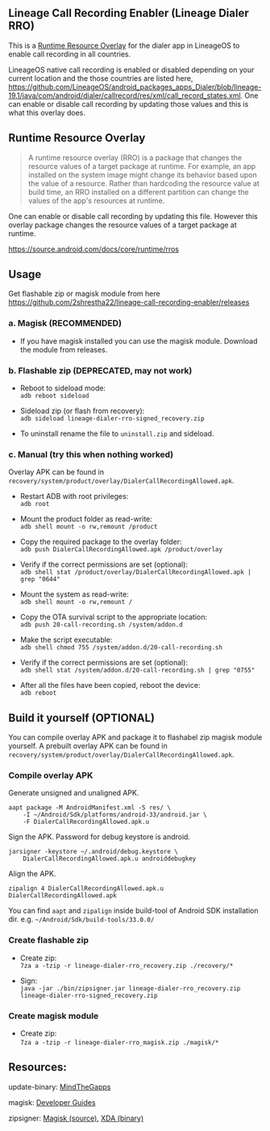 ## Lineage Call Recording Enabler (Lineage Dialer RRO)

This is a [Runtime Resource Overlay](https://source.android.com/docs/core/runtime/rros) for the dialer app in LineageOS to enable call recording in all countries.

LineageOS native call recording is enabled or disabled depending on your current location and the those countries are listed here, https://github.com/LineageOS/android_packages_apps_Dialer/blob/lineage-19.1/java/com/android/dialer/callrecord/res/xml/call_record_states.xml. One can enable or disable call recording by updating those values and this is what this overlay does.

## Runtime Resource Overlay

> A runtime resource overlay (RRO) is a package that changes the resource values of a target package at runtime. For example, an app installed on the system image might change its behavior based upon the value of a resource. Rather than hardcoding the resource value at build time, an RRO installed on a different partition can change the values of the app's resources at runtime.

One can enable or disable call recording by updating this file. However this overlay package changes the resource values of a target package at runtime.

https://source.android.com/docs/core/runtime/rros

## Usage

Get flashable zip or magisk module from here https://github.com/2shrestha22/lineage-call-recording-enabler/releases

### a. Magisk (RECOMMENDED)

- If you have magisk installed you can use the magisk module. Download the module from releases.

### b. Flashable zip (DEPRECATED, may not work)

- Reboot to sideload mode:  
  `adb reboot sideload`

- Sideload zip (or flash from recovery):  
  `adb sideload lineage-dialer-rro-signed_recovery.zip`

- To uninstall rename the file to `uninstall.zip` and sideload.

### c. Manual (try this when nothing worked)

Overlay APK can be found in `recovery/system/product/overlay/DialerCallRecordingAllowed.apk`.

- Restart ADB with root privileges:  
  `adb root`

- Mount the product folder as read-write:  
  `adb shell mount -o rw,remount /product`

- Copy the required package to the overlay folder:  
  `adb push DialerCallRecordingAllowed.apk /product/overlay`

- Verify if the correct permissions are set (optional):  
  `adb shell stat /product/overlay/DialerCallRecordingAllowed.apk | grep "0644"`

- Mount the system as read-write:  
  `adb shell mount -o rw,remount /`

- Copy the OTA survival script to the appropriate location:  
  `adb push 20-call-recording.sh /system/addon.d`

- Make the script executable:  
  `adb shell chmod 755 /system/addon.d/20-call-recording.sh`

- Verify if the correct permissions are set (optional):  
  `adb shell stat /system/addon.d/20-call-recording.sh | grep "0755"`

- After all the files have been copied, reboot the device:  
  `adb reboot`

## Build it yourself (OPTIONAL)

You can compile overlay APK and package it to flashabel zip magisk module yourself. A prebuilt overlay APK can be found in `recovery/system/product/overlay/DialerCallRecordingAllowed.apk`.

### Compile overlay APK

Generate unsigned and unaligned APK.

```
aapt package -M AndroidManifest.xml -S res/ \
    -I ~/Android/Sdk/platforms/android-33/android.jar \
    -F DialerCallRecordingAllowed.apk.u
```

Sign the APK. Password for debug keystore is android.

```
jarsigner -keystore ~/.android/debug.keystore \
    DialerCallRecordingAllowed.apk.u androiddebugkey
```

Align the APK.

```
zipalign 4 DialerCallRecordingAllowed.apk.u DialerCallRecordingAllowed.apk
```

You can find `aapt` and `zipalign` inside build-tool of Android SDK installation dir. e.g. `~/Android/Sdk/build-tools/33.0.0/`

### Create flashable zip

- Create zip:  
  `7za a -tzip -r lineage-dialer-rro_recovery.zip ./recovery/*`

- Sign:  
  `java -jar ./bin/zipsigner.jar lineage-dialer-rro_recovery.zip lineage-dialer-rro-signed_recovery.zip`

### Create magisk module

- Create zip:  
  `7za a -tzip -r lineage-dialer-rro_magisk.zip ./magisk/*`

## Resources:

update-binary: [MindTheGapps](https://gitlab.com/MindTheGapps/vendor_gapps/-/blob/vic/build/meta/com/google/android/update-binary)

magisk: [Developer Guides](https://topjohnwu.github.io/Magisk/guides.html)

zipsigner: [Magisk (source)](https://github.com/topjohnwu/Magisk/tree/v20.4/signing), [XDA (binary)](https://forum.xda-developers.com/t/dev-template-complete-shell-script-flashable-zip-replacement-signing-script.2934449/)

